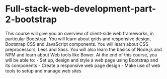 # Full-stack-web-development-part-2-bootstrap
This course will give you an overview of client-side web frameworks, in particular Bootstrap. You will learn about grids and responsive design, Bootstrap CSS and JavaScript components. You will learn about CSS preprocessors, Less and Sass. You will also learn the basics of Node.js and NPM and learn about Web tools like Bower. At the end of this course, you will be able to: - Set up, design and style a web page using Bootstrap and its components - Create a responsive web page design - Make use of web tools to setup and manage web sites
